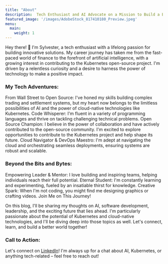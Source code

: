 ```yaml
---
title: "About"
description:  Tech Enthusiast and AI Advocate on a Mission to Build a Better Future.
featured_image: '/images/AdobeStock_817410180_Preview.jpeg'
menu:
  main:
    weight: 1
---
```


[//]: # ({{< figure src="/images/Victor_Hugo-Hunchback.jpg" title="Illustration from Victor Hugo et son temps &#40;1881&#41;" >}})


Hey there! 👋 I'm Sylvester, a tech enthusiast with a lifelong passion for building innovative solutions. My career journey has taken me from the fast-paced world of finance to the forefront of artificial intelligence, with a growing interest in contributing to the Kubernetes open-source project. I'm driven by a relentless curiosity and a desire to harness the power of technology to make a positive impact.

### My Tech Adventures:

From Wall Street to Open Source: I've honed my skills building complex trading and settlement systems, but my heart now belongs to the limitless possibilities of AI and the power of cloud-native technologies like Kubernetes.
Code Whisperer: I'm fluent in a variety of programming languages and thrive on tackling challenging technical problems.
Open Source Champion: I believe in the power of collaboration and have actively contributed to the open-source community. I'm excited to explore opportunities to contribute to the Kubernetes project and help shape its future.
Cloud Navigator & DevOps Maestro: I'm adept at navigating the cloud and orchestrating seamless deployments, ensuring systems are robust and scalable.

### Beyond the Bits and Bytes:

Empowering Leader & Mentor: I love building and inspiring teams, helping individuals reach their full potential.
Eternal Student: I'm constantly learning and experimenting, fueled by an insatiable thirst for knowledge.
Creative Spark: When I'm not coding, you might find me designing graphics or crafting videos.
Join Me on This Journey!

On this blog, I'll be sharing my thoughts on AI, software development, leadership, and the exciting future that lies ahead. I'm particularly passionate about the potential of Kubernetes and cloud-native technologies, and I'll be diving deep into those topics as well. Let's connect, learn, and build a better world together!

### Call to Action:

Let's connect on [LinkedIn](https://www.linkedin.com/in/sylvestercarolan/)!
I'm always up for a chat about AI, Kubernetes, or anything tech-related – feel free to reach out!

